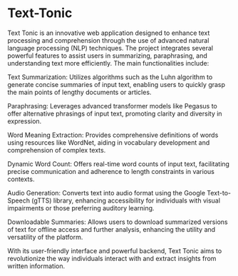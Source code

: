 # Text-Tonic
Text Tonic is an innovative web application designed to enhance text processing and comprehension through the use of advanced natural language processing (NLP) techniques. The project integrates several powerful features to assist users in summarizing, paraphrasing, and understanding text more efficiently. The main functionalities include:

Text Summarization: Utilizes algorithms such as the Luhn algorithm to generate concise summaries of input text, enabling users to quickly grasp the main points of lengthy documents or articles.

Paraphrasing: Leverages advanced transformer models like Pegasus to offer alternative phrasings of input text, promoting clarity and diversity in expression.

Word Meaning Extraction: Provides comprehensive definitions of words using resources like WordNet, aiding in vocabulary development and comprehension of complex texts.

Dynamic Word Count: Offers real-time word counts of input text, facilitating precise communication and adherence to length constraints in various contexts.

Audio Generation: Converts text into audio format using the Google Text-to-Speech (gTTS) library, enhancing accessibility for individuals with visual impairments or those preferring auditory learning.

Downloadable Summaries: Allows users to download summarized versions of text for offline access and further analysis, enhancing the utility and versatility of the platform.


With its user-friendly interface and powerful backend, Text Tonic aims to revolutionize the way individuals interact with and extract insights from written information.
